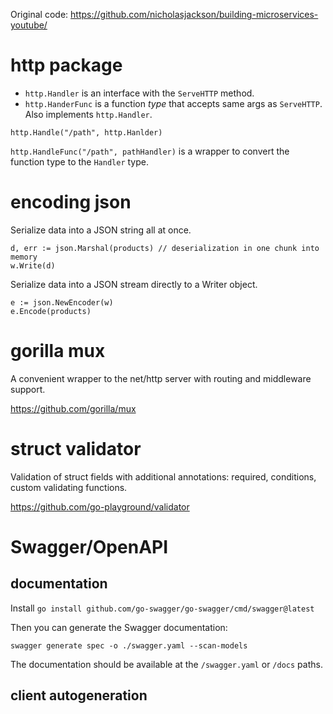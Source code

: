 Original code: https://github.com/nicholasjackson/building-microservices-youtube/

# http package

- `http.Handler` is an interface with the `ServeHTTP` method.
- `http.HanderFunc` is a function *type* that accepts same args as `ServeHTTP`.
Also implements `http.Handler`.

`http.Handle("/path", http.Hanlder)`

`http.HandleFunc("/path", pathHandler)` is a wrapper to convert the function type to
the `Handler` type.


# encoding json

Serialize data into a JSON string all at once.
```
d, err := json.Marshal(products) // deserialization in one chunk into memory
w.Write(d)
```

Serialize data into a JSON stream directly to a Writer object.
```
e := json.NewEncoder(w)
e.Encode(products)
```

# gorilla mux

A convenient wrapper to the net/http server with routing and middleware support.

https://github.com/gorilla/mux

# struct validator

Validation of struct fields with additional annotations: required, conditions, custom
validating functions.

https://github.com/go-playground/validator

# Swagger/OpenAPI

## documentation
Install `go install github.com/go-swagger/go-swagger/cmd/swagger@latest`

Then you can generate the Swagger documentation:
```
swagger generate spec -o ./swagger.yaml --scan-models
```

The documentation should be available at the `/swagger.yaml` or `/docs` paths.

## client autogeneration
